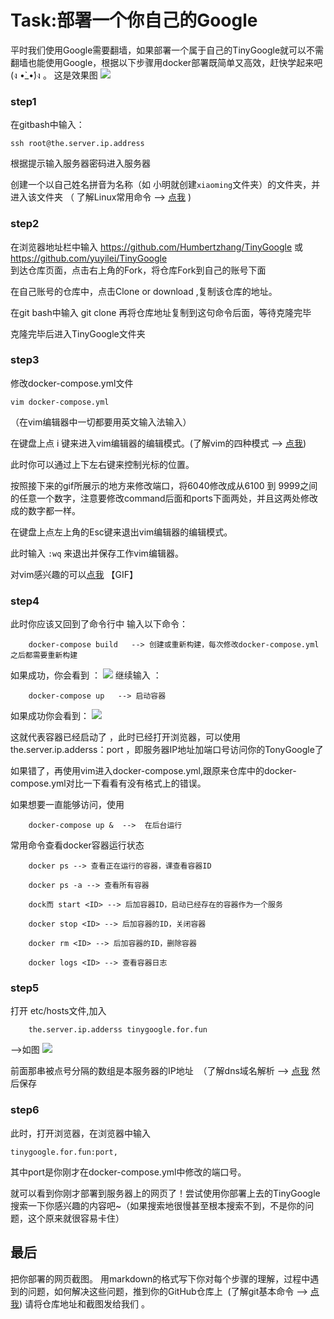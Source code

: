 


# Task:部署一个你自己的Google

平时我们使用Google需要翻墙，如果部署一个属于自己的TinyGoogle就可以不需翻墙也能使用Google，根据以下步骤用docker部署既简单又高效，赶快学起来吧(ง •̀_•́)ง 。 
这是效果图 ![](https://github.com/yuyilei/TinyGoogle/blob/master/picture/屏幕快照%202017-07-27%2015.49.57.png)
### step1
在gitbash中输入：

    ssh root@the.server.ip.address

根据提示输入服务器密码进入服务器

创建一个以自己姓名拼音为名称（如 小明就创建`xiaoming`文件夹）的文件夹，并进入该文件夹 （ 了解Linux常用命令 --> [点我](http://blog.csdn.net/ljianhui/article/details/11100625/) ) 

### step2
在浏览器地址栏中输入 https://github.com/Humbertzhang/TinyGoogle 或 https://github.com/yuyilei/TinyGoogle   
到达仓库页面，点击右上角的Fork，将仓库Fork到自己的账号下面 

在自己账号的仓库中，点击Clone or download ,复制该仓库的地址。

在git bash中输入
git clone 再将仓库地址复制到这句命令后面，等待克隆完毕

克隆完毕后进入TinyGoogle文件夹

### step3
修改docker-compose.yml文件

    vim docker-compose.yml
（在vim编辑器中一切都要用英文输入法输入）

在键盘上点 i 键来进入vim编辑器的编辑模式。(了解vim的四种模式 --> [点我](http://www.cnblogs.com/zzqcn/p/4619012.html))

此时你可以通过上下左右键来控制光标的位置。

按照接下来的gif所展示的地方来修改端口，将6040修改成从6100 到 9999之间的任意一个数字，注意要修改command后面和ports下面两处，并且这两处修改成的数字都一样。

在键盘上点左上角的Esc键来退出vim编辑器的编辑模式。

此时输入 `:wq` 来退出并保存工作vim编辑器。

对vim感兴趣的可以[点我](http://www.jianshu.com/p/5767c86ffa25)
【GIF】
### step4
此时你应该又回到了命令行中
输入以下命令：
```
    docker-compose build   --> 创建或重新构建，每次修改docker-compose.yml之后都需要重新构建 
```

如果成功，你会看到 ： 
![](https://github.com/yuyilei/TinyGoogle/blob/master/picture/屏幕快照%202017-07-27%2017.02.57.png)
继续输入 ： 

```
    docker-compose up   --> 启动容器  
```

如果成功你会看到：
![](https://github.com/yuyilei/TinyGoogle/blob/master/picture/屏幕快照%202017-07-27%2017.04.18.png) 


这就代表容器已经启动了 ，此时已经打开浏览器，可以使用 the.server.ip.adderss：port ，即服务器IP地址加端口号访问你的TonyGoogle了

如果错了，再使用vim进入docker-compose.yml,跟原来仓库中的docker-compose.yml对比一下看看有没有格式上的错误。 

如果想要一直能够访问，使用 

```
    docker-compose up &  -->  在后台运行 
```

常用命令查看docker容器运行状态  

```
    docker ps --> 查看正在运行的容器，课查看容器ID
    
    docker ps -a --> 查看所有容器 
    
    dock而 start <ID> --> 后加容器ID，启动已经存在的容器作为一个服务
    
    docker stop <ID> --> 后加容器的ID，关闭容器 
    
    docker rm <ID> --> 后加容器的ID，删除容器 
    
    docker logs <ID> --> 查看容器日志 
```

### step5 

打开 etc/hosts文件,加入 

```   
    the.server.ip.adderss tinygoogle.for.fun    
```    

-->如图 
![](https://github.com/yuyilei/TinyGoogle/blob/master/picture/屏幕快照%202017-07-27%2016.41.56.png)   

前面那串被点号分隔的数组是本服务器的IP地址  （了解dns域名解析 --> [点我](http://blog.chinaunix.net/uid-28216282-id-3757849.html) 
然后保存 

### step6
此时，打开浏览器，在浏览器中输入 
```
tinygoogle.for.fun:port,
```
其中port是你刚才在docker-compose.yml中修改的端口号。


就可以看到你刚才部署到服务器上的网页了！尝试使用你部署上去的TinyGoogle搜索一下你感兴趣的内容吧~（如果搜索地很慢甚至根本搜索不到，不是你的问题，这个原来就很容易卡住）

## 最后 
把你部署的网页截图。
用markdown的格式写下你对每个步骤的理解，过程中遇到的问题，如何解决这些问题，推到你的GitHub仓库上  (了解git基本命令 --> [点我](http://www.ruanyifeng.com/blog/2015/12/git-cheat-sheet.html))
请将仓库地址和截图发给我们 。
